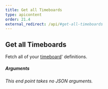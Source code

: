 ```yaml
---
title: Get all Timeboards
type: apicontent
order: 21.4
external_redirect: /api/#get-all-timeboards
---
```


## Get all Timeboards

Fetch all of your [timeboard](/graphing/dashboards/timeboard)' definitions.

##### Arguments

_This end point takes no JSON arguments._
